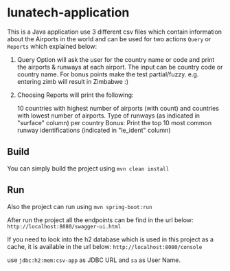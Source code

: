 # lunatech-application

This is a Java application use 3 different csv files which contain information about the Airports in the world and can be used for two actions `Query` or `Reports` which explained below:

1. Query Option will ask the user for the country name or code and print the airports & runways at each airport. The input can be country code or country name. For bonus points make the test partial/fuzzy. e.g. entering zimb will result in Zimbabwe :)

2. Choosing Reports will print the following:

    10 countries with highest number of airports (with count) and countries with lowest number of airports.
    Type of runways (as indicated in "surface" column) per country
    Bonus: Print the top 10 most common runway identifications (indicated in "le_ident" column)

## Build
You can simply build the project using `mvn clean install`

## Run
Also the project can run using `mvn spring-boot:run`

After run the project all the endpoints can be find in the url below:
`http://localhost:8080/swagger-ui.html`

If you need to look into the h2 database which is used in this project as a cache, it is available in the url below:
`http://localhost:8080/console`

use `jdbc:h2:mem:csv-app` as JDBC URL and `sa` as User Name.  